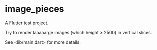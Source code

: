 # image_pieces

A Flutter test project.

Try to render laaaaarge images (which height ≥ 2500) in vertical slices.

See <lib/main.dart> for more details.